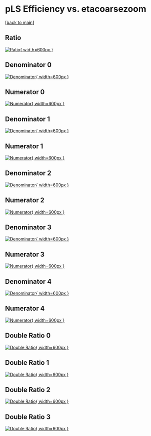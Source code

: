 # pLS Efficiency vs. etacoarsezoom

[[back to main](./)]



## Ratio

[![Ratio](../mtv/var/pLS_loweta_321_0_eff_etacoarsezoom.png){ width=600px }](../mtv/var/pLS_loweta_321_0_eff_etacoarsezoom.pdf)

## Denominator 0

[![Denominator](../mtv/den/pLS_loweta_321_0_eff_etacoarsezoom_den0.png){ width=600px }](../mtv/den/pLS_loweta_321_0_eff_etacoarsezoom_den0.pdf)

## Numerator 0

[![Numerator](../mtv/num/pLS_loweta_321_0_eff_etacoarsezoom_num0.png){ width=600px }](../mtv/num/pLS_loweta_321_0_eff_etacoarsezoom_num0.pdf)

## Denominator 1

[![Denominator](../mtv/den/pLS_loweta_321_0_eff_etacoarsezoom_den1.png){ width=600px }](../mtv/den/pLS_loweta_321_0_eff_etacoarsezoom_den1.pdf)

## Numerator 1

[![Numerator](../mtv/num/pLS_loweta_321_0_eff_etacoarsezoom_num1.png){ width=600px }](../mtv/num/pLS_loweta_321_0_eff_etacoarsezoom_num1.pdf)

## Denominator 2

[![Denominator](../mtv/den/pLS_loweta_321_0_eff_etacoarsezoom_den2.png){ width=600px }](../mtv/den/pLS_loweta_321_0_eff_etacoarsezoom_den2.pdf)

## Numerator 2

[![Numerator](../mtv/num/pLS_loweta_321_0_eff_etacoarsezoom_num2.png){ width=600px }](../mtv/num/pLS_loweta_321_0_eff_etacoarsezoom_num2.pdf)

## Denominator 3

[![Denominator](../mtv/den/pLS_loweta_321_0_eff_etacoarsezoom_den3.png){ width=600px }](../mtv/den/pLS_loweta_321_0_eff_etacoarsezoom_den3.pdf)

## Numerator 3

[![Numerator](../mtv/num/pLS_loweta_321_0_eff_etacoarsezoom_num3.png){ width=600px }](../mtv/num/pLS_loweta_321_0_eff_etacoarsezoom_num3.pdf)

## Denominator 4

[![Denominator](../mtv/den/pLS_loweta_321_0_eff_etacoarsezoom_den4.png){ width=600px }](../mtv/den/pLS_loweta_321_0_eff_etacoarsezoom_den4.pdf)

## Numerator 4

[![Numerator](../mtv/num/pLS_loweta_321_0_eff_etacoarsezoom_num4.png){ width=600px }](../mtv/num/pLS_loweta_321_0_eff_etacoarsezoom_num4.pdf)

## Double Ratio 0

[![Double Ratio](../mtv/ratio/pLS_loweta_321_0_eff_etacoarsezoom_ratio0.png){ width=600px }](../mtv/ratio/pLS_loweta_321_0_eff_etacoarsezoom_ratio0.pdf)

## Double Ratio 1

[![Double Ratio](../mtv/ratio/pLS_loweta_321_0_eff_etacoarsezoom_ratio1.png){ width=600px }](../mtv/ratio/pLS_loweta_321_0_eff_etacoarsezoom_ratio1.pdf)

## Double Ratio 2

[![Double Ratio](../mtv/ratio/pLS_loweta_321_0_eff_etacoarsezoom_ratio2.png){ width=600px }](../mtv/ratio/pLS_loweta_321_0_eff_etacoarsezoom_ratio2.pdf)

## Double Ratio 3

[![Double Ratio](../mtv/ratio/pLS_loweta_321_0_eff_etacoarsezoom_ratio3.png){ width=600px }](../mtv/ratio/pLS_loweta_321_0_eff_etacoarsezoom_ratio3.pdf)

